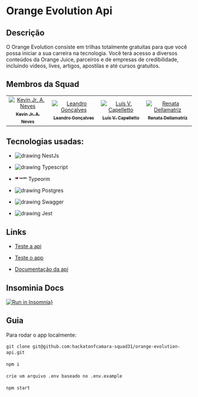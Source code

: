 
# Orange Evolution Api
## Descrição
O Orange Evolution consiste em trilhas totalmente gratuitas para que você possa iniciar a sua carreira na tecnologia. Você terá acesso a diversos conteúdos da Orange Juice, parceiros e de empresas de credibilidade, incluindo vídeos, lives, artigos, apostilas e até cursos gratuitos.
## Membros da Squad

<table>
  <tr>
    <td align="center">
      <a href="https://github.com/kevin-neves">
        <img src="https://github.com/kevin-neves.png" width="100px;" alt="Kevin Jr. A. Neves"/>
        <br>
        <sub>
          <b>Kevin Jr. A. Neves</b>
        </sub>
      </a>
    </td>
    <td align="center">
      <a href="https://github.com/Leolucas12">
        <img src="https://github.com/Leolucas12.png" width="100px;" alt="Leandro Gonçalves"/>
        <br>
        <sub>
          <b>Leandro Gonçalves</b>
        </sub>
      </a>
    </td>
    <td align="center">
      <a href="https://github.com/capelaum">
        <img src="https://github.com/capelaum.png" width="100px;" alt="Luís V. Capelletto"/>
        <br>
        <sub>
          <b>Luís V. Capelletto</br>
        </sub>
      </a>
    </td>
    <td align="center">
      <a href="https://github.com/RenataDellamatriz">
        <img src="https://github.com/RenataDellamatriz.png" width="100px;" alt="Renata Dellamatriz"/>
        <br>
        <sub>
          <b>Renata Dellamatriz</br>
        </sub>
      </a>
    </td>
  </tr>
</table>

## Tecnologias usadas:
-  <img  src="https://cdn.jsdelivr.net/gh/devicons/devicon/icons/nestjs/nestjs-plain.svg"  alt="drawing"  width="15"/> NestJs

-  <img  src="https://cdn.jsdelivr.net/gh/devicons/devicon/icons/typescript/typescript-original.svg"  alt="drawing"  width="15"/> Typescript

-  <img  src="https://raw.githubusercontent.com/typeorm/typeorm/master/resources/logo_big.png"  alt="drawing"  height="15"/> Typeorm

-  <img  src="https://cdn.jsdelivr.net/gh/devicons/devicon/icons/postgresql/postgresql-original.svg"  alt="drawing"  width="15"/> Postgres

-  <img  src="https://static1.smartbear.co/swagger/media/assets/images/swagger_logo.svg"  alt="drawing"  height="15"/> Swagger

-  <img  src="https://cdn.jsdelivr.net/gh/devicons/devicon/icons/jest/jest-plain.svg"  alt="drawing"  width="15"/> Jest

  

## Links

  

- [Teste a api](https://feedbacks-api-zenbit.herokuapp.com)

- [Teste o app](https://feedbacks-app-zenbit.herokuapp.com/)

- [Documentação da api](https://feedbacks-api-zenbit.herokuapp.com/docs)

  

## Insominia Docs

[![Run in Insomnia}](https://insomnia.rest/images/run.svg)](https://insomnia.rest/run/?label=&uri=https%3A%2F%2Fraw.githubusercontent.com%2Fhackatonfcamara-squad31%2Forange-evolution-api%2Fmain%2Finsomnia.json)

  

## Guia

Para rodar o app localmente:

  

    git clone git@github.com:hackatonfcamara-squad31/orange-evolution-api.git
        
    npm i
    
    crie um arquivo .env baseado no .env.example
        
    npm start
